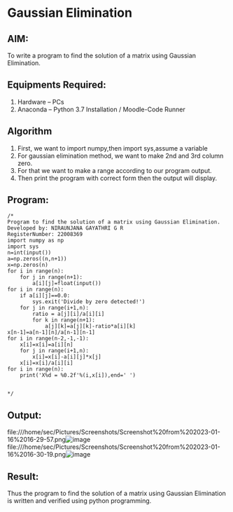 # Gaussian Elimination

## AIM:
To write a program to find the solution of a matrix using Gaussian Elimination.

## Equipments Required:
1. Hardware – PCs
2. Anaconda – Python 3.7 Installation / Moodle-Code Runner

## Algorithm
1. First, we want to import numpy,then import sys,assume a variable
2. For gaussian elimination method, we want to make 2nd and 3rd column zero.
3. For that we want to make a range according to our program output.
4. Then print the program with correct form then the output will display.

## Program:
```
/*
Program to find the solution of a matrix using Gaussian Elimination.
Developed by: NIRAUNJANA GAYATHRI G R
RegisterNumber: 22008369
import numpy as np
import sys
n=int(input())
a=np.zeros((n,n+1))
x=np.zeros(n)
for i in range(n):
    for j in range(n+1):
        a[i][j]=float(input())
for i in range(n):
    if a[i][j]==0.0:
        sys.exit('Divide by zero detected!')
    for j in range(i+1,n):
        ratio = a[j][i]/a[i][i]
        for k in range(n+1):
            a[j][k]=a[j][k]-ratio*a[i][k]
x[n-1]=a[n-1][n]/a[n-1][n-1]
for i in range(n-2,-1,-1):
    x[i]=x[i]=a[i][n]
    for j in range(i+1,n):
        x[i]=x[i]-a[i][j]*x[j]
    x[i]=x[i]/a[i][i]
for i in range(n):
    print('X%d = %0.2f'%(i,x[i]),end=' ')


*/
```

## Output:
file:///home/sec/Pictures/Screenshots/Screenshot%20from%202023-01-16%2016-29-57.png![image](https://user-images.githubusercontent.com/119395610/212662890-c4aa9514-5114-4d10-a95a-c20c3964efdf.png)
file:///home/sec/Pictures/Screenshots/Screenshot%20from%202023-01-16%2016-30-19.png![image](https://user-images.githubusercontent.com/119395610/212662981-71b21b3c-9c44-4c0d-80d5-3921e96d7549.png)




## Result:
Thus the program to find the solution of a matrix using Gaussian Elimination is written and verified using python programming.

